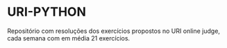 # URI-PYTHON
Repositório com resoluções dos exercícios propostos no URI online judge, cada semana com em média 21 exercícios.

